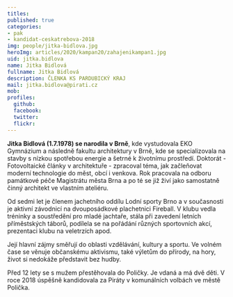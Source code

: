 ```yaml
---
titles:
published: true
categories:
- pak
- kandidat-ceskatrebova-2018
img: people/jitka-bidlova.jpg
heroImg: articles/2020/kampan20/zahajenikampan1.jpg
uid: jitka.bidlova
name: Jitka Bidlová
fullname: Jitka Bidlová
description: ČLENKA KS PARDUBICKÝ KRAJ
mail: jitka.bidlova@pirati.cz
mob:
profiles:
  github:
  facebook:
  twitter:
  flickr:
---
```


**Jitka Bidlová (1.7.1978) se narodila v Brně**, kde vystudovala EKO Gymnázium a následně fakultu architektury v Brně, kde se specializovala na stavby s nízkou spotřebou energie a šetrné k životnímu prostředí. Doktorát - Fotovoltaické články v architektuře - zpracoval téma, jak začleňovat moderní technologie do měst, obcí i venkova. Rok pracovala na odboru památkové péče Magistrátu města Brna a po té se již živí jako samostatně činný architekt ve vlastním ateliéru.


Od sedmi let je členem jachetního oddílu Lodní sporty Brno a v současnosti je aktivní závodnicí na dvouposádkové plachetnici Fireball. V klubu vedla tréninky a soustředění pro mladé jachtaře, stála při zavedení letních příměstských táborů, podílela se na pořádání různých sportovních akcí, prezentaci klubu na veletrzích apod.


Její hlavní zájmy směřují do oblasti vzdělávání, kultury a sportu. Ve volném čase se věnuje občanskému aktivismu, také výletům do přírody, na hory, život si nedokáže představit bez hudby.


Před 12 lety se s mužem přestěhovala do Poličky. Je vdaná a má dvě děti.
V roce 2018 úspěšně kandidovala za Piráty v komunálních volbách ve městě Polička.
